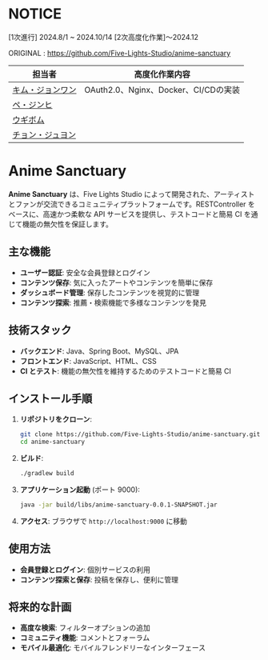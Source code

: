 # NOTICE
[1次進行] 2024.8/1 ~ 2024.10/14
[2次高度化作業]〜2024.12

ORIGINAL : https://github.com/Five-Lights-Studio/anime-sanctuary

| 担当者      | 高度化作業内容                                          |
| ----------- | ------------------------------------------------ |
| [キム・ジョンワン](https://github.com/mireu-san)      | OAuth2.0、Nginx、Docker、CI/CDの実装               |
| [ペ・ジンヒ]()   |                  |
| [ウギボム]()   |          |
| [チョン・ジュヨン]()   |        |



# Anime Sanctuary

**Anime Sanctuary** は、Five Lights Studio によって開発された、アーティストとファンが交流できるコミュニティプラットフォームです。RESTController をベースに、高速かつ柔軟な API サービスを提供し、テストコードと簡易 CI を通じて機能の無欠性を保証します。

## 主な機能

- **ユーザー認証**: 安全な会員登録とログイン
- **コンテンツ保存**: 気に入ったアートやコンテンツを簡単に保存
- **ダッシュボード管理**: 保存したコンテンツを視覚的に管理
- **コンテンツ探索**: 推薦・検索機能で多様なコンテンツを発見

## 技術スタック

- **バックエンド**: Java、Spring Boot、MySQL、JPA
- **フロントエンド**: JavaScript、HTML、CSS
- **CI とテスト**: 機能の無欠性を維持するためのテストコードと簡易 CI

## インストール手順

1. **リポジトリをクローン**:
   ```bash
   git clone https://github.com/Five-Lights-Studio/anime-sanctuary.git
   cd anime-sanctuary
   ```

2. **ビルド**:
   ```bash
   ./gradlew build
   ```

3. **アプリケーション起動** (ポート 9000):
   ```bash
   java -jar build/libs/anime-sanctuary-0.0.1-SNAPSHOT.jar
   ```

4. **アクセス**: ブラウザで `http://localhost:9000` に移動

## 使用方法

- **会員登録とログイン**: 個別サービスの利用
- **コンテンツ探索と保存**: 投稿を保存し、便利に管理

## 将来的な計画

- **高度な検索**: フィルターオプションの追加
- **コミュニティ機能**: コメントとフォーラム
- **モバイル最適化**: モバイルフレンドリーなインターフェース
